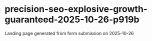 # precision-seo-explosive-growth-guaranteed-2025-10-26-p919b
Landing page generated from form submission on 2025-10-26
